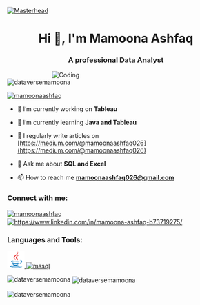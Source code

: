 [![Masterhead](https://www.galaxyeduworld.com/storage/blogs/5f0473576233b_750_351.jpg)](http://dataversemamoona.io)
<h1 align="center">Hi 👋, I'm Mamoona Ashfaq</h1>
<h3 align="center">A professional Data Analyst</h3>
<img align="right" alt= "Coding" width="400" src="https://img.freepik.com/premium-vector/woman-programming-laptop_701961-791.jpg?w=2000">
<p align="left"> <img src="https://komarev.com/ghpvc/?username=dataversemamoona&label=Profile%20views&color=0e75b6&style=flat" alt="dataversemamoona" /> </p>

<p align="left"> <a href="https://twitter.com/mamoonaashfaq" target="blank"><img src="https://img.shields.io/twitter/follow/mamoonaashfaq?logo=twitter&style=for-the-badge" alt="mamoonaashfaq" /></a> </p>

- 🔭 I’m currently working on **Tableau**

- 🌱 I’m currently learning **Java and Tableau**

- 📝 I regularly write articles on [https://medium.com/@mamoonaashfaq026](https://medium.com/@mamoonaashfaq026)

- 💬 Ask me about **SQL and Excel**

- 📫 How to reach me **mamoonaashfaq026@gmail.com**

<h3 align="left">Connect with me:</h3>
<p align="left">
<a href="https://twitter.com/mamoonaashfaq" target="blank"><img align="center" src="https://raw.githubusercontent.com/rahuldkjain/github-profile-readme-generator/master/src/images/icons/Social/twitter.svg" alt="mamoonaashfaq" height="30" width="40" /></a>
<a href="https://linkedin.com/in/https://www.linkedin.com/in/mamoona-ashfaq-b73719275/" target="blank"><img align="center" src="https://raw.githubusercontent.com/rahuldkjain/github-profile-readme-generator/master/src/images/icons/Social/linked-in-alt.svg" alt="https://www.linkedin.com/in/mamoona-ashfaq-b73719275/" height="30" width="40" /></a>
</p>

<h3 align="left">Languages and Tools:</h3>
<p align="left"> <a href="https://www.java.com" target="_blank" rel="noreferrer"> <img src="https://raw.githubusercontent.com/devicons/devicon/master/icons/java/java-original.svg" alt="java" width="40" height="40"/> </a> <a href="https://www.microsoft.com/en-us/sql-server" target="_blank" rel="noreferrer"> <img src="https://www.svgrepo.com/show/303229/microsoft-sql-server-logo.svg" alt="mssql" width="40" height="40"/> </a> </p>

<p><img align="left" src="https://github-readme-stats.vercel.app/api/top-langs?username=dataversemamoona&show_icons=true&locale=en&layout=compact" alt="dataversemamoona" /></p>

<p>&nbsp;<img align="center" src="https://github-readme-stats.vercel.app/api?username=dataversemamoona&show_icons=true&locale=en" alt="dataversemamoona" /></p>

<p><img align="center" src="https://github-readme-streak-stats.herokuapp.com/?user=dataversemamoona&" alt="dataversemamoona" /></p>
